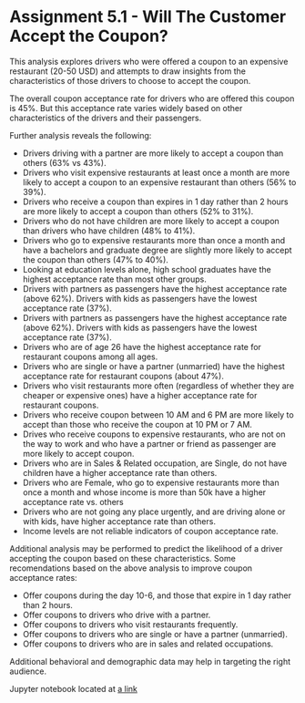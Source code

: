 # Assignment 5.1 - Will The Customer Accept the Coupon?

This analysis explores drivers who were offered a coupon to an expensive restaurant (20-50 USD) and attempts to draw insights from the characteristics of those drivers to choose to accept the coupon.

The overall coupon acceptance rate for drivers who are offered this coupon is 45%. But this acceptance rate varies widely based on other characteristics of the drivers and their passengers. 

Further analysis reveals the following:

- Drivers driving with a partner are more likely to accept a coupon than others (63% vs 43%).
- Drivers who visit expensive restaurants at least once a month are more likely to accept a coupon to an expensive restaurant than others (56% to 39%).
- Drivers who receive a coupon than expires in 1 day rather than 2 hours are more likely to accept a coupon than others (52% to 31%).
- Drivers who do not have children are more likely to accept a coupon than drivers who have children (48% to 41%).
- Drivers who go to expensive restaurants more than once a month and have a bachelors and graduate degree are slightly more likely to accept the coupon than others (47% to 40%).
- Looking at education levels alone, high school graduates have the highest acceptance rate than most other groups.
- Drivers with partners as passengers have the highest acceptance rate (above 62%). Drivers with kids as passengers have the lowest acceptance rate (37%).
- Drivers with partners as passengers have the highest acceptance rate (above 62%). Drivers with kids as passengers have the lowest acceptance rate (37%). 
- Drivers who are of age 26 have the highest acceptance rate for restaurant coupons among all ages.
- Drivers who are single or have a partner (unmarried) have the highest acceptance rate for restaurant coupons (about 47%).
- Drivers who visit restaurants more often (regardless of whether they are cheaper or expensive ones) have a higher acceptance rate for restaurant coupons.
- Drivers who receive coupon between 10 AM and 6 PM are more likely to accept than those who receive the coupon at 10 PM or 7 AM.
- Drives who receive coupons to expensive restaurants, who are not on the way to work and who have a partner or friend as passenger are more likely to accept coupon.
- Drivers who are in Sales & Related occupation, are Single, do not have children have a higher acceptance rate than others.
- Drivers who are Female, who go to expensive restaurants more than once a month and whose income is more than 50k have a higher acceptance rate vs. others
- Drivers who are not going any place urgently, and are driving alone or with kids, have higher acceptance rate than others.
- Income levels are not reliable indicators of coupon acceptance rate.

Additional analysis may be performed to predict the likelihood of a driver accepting the coupon based on these characteristics. Some recomendations based on the above analysis to improve coupon acceptance rates:

- Offer coupons during the day 10-6, and those that expire in 1 day rather than 2 hours.
- Offer coupons to drivers who drive with a partner.
- Offer coupons to drivers who visit restaurants frequently. 
- Offer coupons to drivers who are single or have a partner (unmarried).
- Offer coupons to drivers who are in sales and related occupations.

Additional behavioral and demographic data may help in targeting the right audience.

Jupyter notebook located at [a link](https://github.com/sundar-subramanian/sundar-subramanian.github.io/blob/main/MLAI/5_1_customers_and_coupons_ss.ipynb)

 
